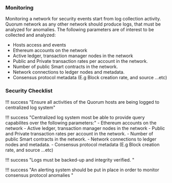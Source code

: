 ### Monitoring
Monitoring a network for security events start from log collection activity. Quorum network as any other network should produce logs, that must be analyzed for anomalies.
The following parameters are of interest to be collected and analyzed:

 - Hosts access and events
 - Ethereum accounts on the network
 - Active ledger, transaction manager nodes in the network
 - Public and Private transaction rates per account in the network. 
 - Number of public Smart contracts in the network.
 - Network connections to ledger nodes and metadata.
 - Consensus protocol metadata (E.g Block creation rate, and source ...etc)

### Security Checklist

!!! success "Ensure all activities of the Quorum hosts are being logged to centralized log system"

!!! success "Centralized log system most be able to provide query capabilites over the following parameters:"
    - Ethereum accounts on the network
    - Active ledger, transaction manager nodes in the network
    - Public and Private transaction rates per account in the network.
    - Number of public Smart contracts in the network.
    - Network connections to ledger nodes and metadata.
    - Consensus protocol metadata (E.g Block creation rate, and source ...etc)

!!! success "Logs must be backed-up and integrity verified. "

!!! success "An alerting system should be put in place in order to monitor consensus protocol anomalies "

